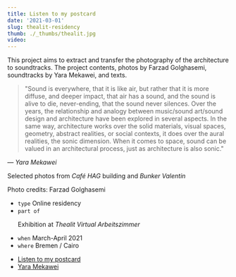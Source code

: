 ```yaml
---
title: Listen to my postcard
date: '2021-03-01'
slug: thealit-residency
thumb: ./_thumbs/thealit.jpg
video: 
---
```


This project aims to extract and transfer the photography of the architecture to soundtracks. The project contents, photos by Farzad Golghasemi, soundtracks by Yara Mekawei, and texts.

> "Sound is everywhere, that it is like air, but rather that it is more diffuse, and deeper impact, that air has a sound, and the sound is alive to die, never-ending, that the sound never silences. Over the years, the relationship and analogy between music/sound art/sound design and architecture have been explored in several aspects. In the same way, architecture works over the solid materials, visual spaces, geometry, abstract realities, or social contexts, it does over the aural realities, the sonic dimension. When it comes to space, sound can be valued in an architectural process, just as architecture is also sonic."

— *Yara Mekawei*

Selected photos from *Café HAG* building and *Bunker Valentin*

Photo credits: Farzad Golghasemi

<!--  -->

- `type` Online residency
- `part of` <p> Exhibition at *Thealit Virtual Arbeitszimmer* </p>
- `when` March-April 2021
- `where` Bremen / Cairo

<!--  -->

- [Listen to my postcard](https://www.thealit.de/lab/coapparation/en/listen-to-my-postcard)
- [Yara Mekawei](https://yaramekawei.wixsite.com/yaramekawei)
